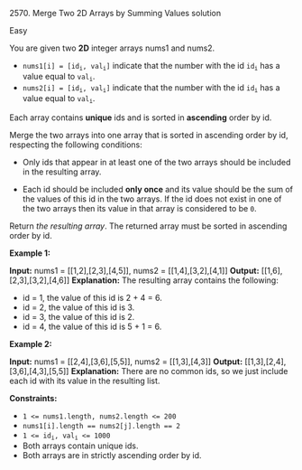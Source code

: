 2570\. Merge Two 2D Arrays by Summing Values solution

Easy

You are given two **2D** integer arrays nums1 and nums2.


* <code>nums1[i] = [id<sub>i</sub>, val<sub>i</sub>]</code> indicate that the number with the id <code>id<sub>i</sub></code> has a value equal to <code>val<sub>i</sub></code>.
* <code>nums2[i] = [id<sub>i</sub>, val<sub>i</sub>]</code> indicate that the number with the id <code>id<sub>i</sub></code> has a value equal to <code>val<sub>i</sub></code>.


Each array contains **unique** ids and is sorted in **ascending** order by id.

Merge the two arrays into one array that is sorted in ascending order by id, respecting the following conditions:

* Only ids that appear in at least one of the two arrays should be included in the resulting array.

* Each id should be included **only once** and its value should be the sum of the values of this id in the two arrays. If the id does not exist in one of the two arrays then its value in that array is considered to be `0`.

Return <i>the resulting array</i>. The returned array must be sorted in ascending order by id.


**Example 1:**

**Input:** nums1 = [[1,2],[2,3],[4,5]], nums2 = [[1,4],[3,2],[4,1]]
**Output:** [[1,6],[2,3],[3,2],[4,6]]
**Explanation:** The resulting array contains the following:
- id = 1, the value of this id is 2 + 4 = 6.
- id = 2, the value of this id is 3.
- id = 3, the value of this id is 2.
- id = 4, the value of this id is 5 + 1 = 6.

**Example 2:**

**Input:** nums1 = [[2,4],[3,6],[5,5]], nums2 = [[1,3],[4,3]]
**Output:** [[1,3],[2,4],[3,6],[4,3],[5,5]]
**Explanation:** There are no common ids, so we just include each id with its value in the resulting list.

**Constraints:**

* <code>1 <= nums1.length, nums2.length <= 200</code>
* <code>nums1[i].length == nums2[j].length == 2</code>
* <code>1 <= id<sub>i</sub>, val<sub>i</sub> <= 1000</code>
* Both arrays contain unique ids.
* Both arrays are in strictly ascending order by id.
